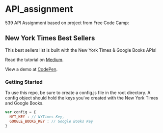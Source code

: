 # API_assignment
539 API Assignment
based on project from Free Code Camp: 

## New York Times Best Sellers

This best sellers list is built with the New York Times & Google Books APIs!

Read the tutorial on [Medium](https://medium.com/@agbales/build-a-best-sellers-list-with-new-york-times-google-books-api-46201c30aec7).

View a demo at [CodePen](https://codepen.io/agbales/pen/LNWPYW).

### Getting Started
To use this repo, be sure to create a config.js file in the root directory. A config object should hold the keys you've created with the New York Times and Google Books.

```javascript
var config = {
  NYT_KEY : // NYTimes Key,
  GOOGLE_BOOKS_KEY : // Google Books Key
}
```
